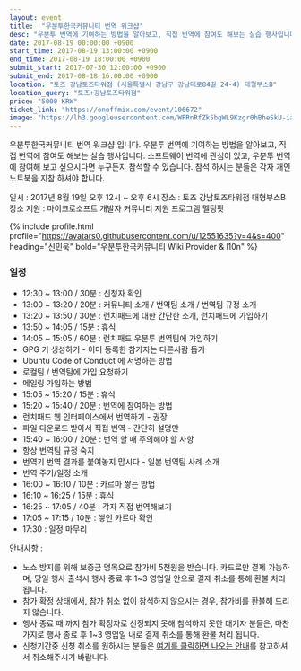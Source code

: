 ```yaml
---
layout: event
title:  "우분투한국커뮤니티 번역 워크샵"
desc: "우분투 번역에 기여하는 방법을 알아보고, 직접 번역에 참여도 해보는 실습 행사입니다."
date: 2017-08-19 00:00:00 +0900
start_time: 2017-08-19 13:00:00 +0900
end_time: 2017-08-19 18:00:00 +0900
submit_start: 2017-07-30 12:00:00 +0900
submit_end: 2017-08-18 16:00:00 +0900
location: "토즈 강남토즈타워점 (서울특별시 강남구 강남대로84길 24-4) 대형부스B"
location_query: "토즈+강남토즈타워점"
price: "5000 KRW"
ticket_link: "https://onoffmix.com/event/106672"
image: "https://lh3.googleusercontent.com/WFRnRfZk5bgWL9Kzgr0hBheSkU-iaJHmsXH4wkR2JU6WeWnj2FkYsffK7adZGZ18x-hbExkyo8Z722CFbTLlz0JnN3_QSizvOjDfzz-fIuYvqbfgClWfTxLbXqjdQE82HXDyRX_kVRHIS97M_b9sk2VH0isshjpeulSTGWnuA1EGkrlruQhCl7P1GTWCnZPZvfrwHkmb7otDnO7bGm0JF1EtCs-QifBw9us8lrOb2v5tdIANCXC4hK3yI2Fj50RDIigklgcg5ig1T0aRwYSrYDw5zDRwzCtF_gNcMLjeshdGpn6FiRTRIDEYgux-UpZcqyzPXM3iZlDorvxy4Gco6QcDBz-XgcutXU618W6Fe1bl1FqIIYetXn9iLqse7qEG1OBPXIVOA6GhLAQbRHxozIyBjPWQ_5QfsyGtpwk_tt5elu_-5uRygtWZ8dj2SfZVQZ28WFOr_KFTWGgmxtiZLybGZT1CwF-zURSIxQlhG9WnxWkTZ8H0k24BJhoAjmoXRDevRYRAJccLdruI9HbeBlI8cb9YoLyZmqjxVa0ujq3-82wBiNbW9iuA4uHlk0a_D276k2X142mwDt9kbXBI-DXLi6You3GKg-d9qn9Pdfk7-K-X2Gp9r4NUtjOJX5wP3fo2-DD4vk_q78cHomLgYKDSh4vVKgzBL0YIFpSr3YEYCw=s1000-no"
---
```


우분투한국커뮤니티 번역 워크샵 입니다.
우분투 번역에 기여하는 방법을 알아보고, 직접 번역에 참여도 해보는 실습 행사입니다.
소프트웨어 번역에 관심이 있고, 우분투 번역에 참여해 보고 싶으시다면 누구든지 참석할 수 있습니다.
참석 하시는 분들은 각자 개인 노트북을 지참 하셔야 합니다.

일시 : 2017년 8월 19일 오후 12시 ~ 오후 6시
장소 : 토즈 강남토즈타워점 대형부스B
장소 지원 : 마이크로소프트 개발자 커뮤니티 지원 프로그램 멜팅팟

{% include profile.html
  profile="https://avatars0.githubusercontent.com/u/12551635?v=4&s=400"
  heading="신민욱" bold="우분투한국커뮤니티 Wiki Provider & l10n" %}

### 일정
- 12:30 ~ 13:00 / 30분 : 신청자 확인
- 13:00 ~ 13:20 / 20분 : 커뮤니티 소개 / 번역팀 소개 / 번역팀 규정 소개
- 13:20 ~ 13:50 / 30분 : 런치패드에 대한 간단한 소개, 런치패드에 가입하기
- 13:50 ~ 14:05 / 15분 : 휴식
- 14:05 ~ 15:05 / 60분 : 런치패드 우분투 번역팀에 가입하기
 - GPG 키 생성하기 - 이미 등록한 참가자는 다른사람 돕기
 - Ubuntu Code of Conduct 에 서명하는 방법
 - 로컬팀 / 번역팀에 가입 요청하기
 - 메일링 가입하는 방법
- 15:05 ~ 15:20 / 15분 : 휴식
- 15:20 ~ 15:40 / 20분 : 번역에 참여하는 방법
 - 런치패드 웹 인터페이스에서 번역하기 - 권장
 - 파일 다운로드 받아서 직접 번역 - 간단히 설명만
- 15:40 ~ 16:00 / 20분 : 번역 할 때 주의해야 할 사항
 - 항상 번역팀 규정 숙지
 - 번역기 번역 결과를 붙여놓지 맙시다 - 일본 번역팀 사례 소개
 - 번역 주기/일정 소개
- 16:00 ~ 16:10 / 10분 : 카르마 쌓는 방법
- 16:10 ~ 16:25 / 15분 : 휴식
- 16:25 ~ 17:05 / 40분 : 각자 직접 번역해보기
- 17:05 ~ 17:15 / 10분 : 쌓인 카르마 확인
- 17:30 : 일정 마무리

안내사항 :
- 노쇼 방지를 위해 보증금 명목으로 참가비 5천원을 받습니다. 카드로만 결제 가능하며, 당일 행사 출석시 행사 종료 후 1~3 영업일 안으로 결제 취소를 통해 환불 처리 됩니다.
- 참가 확정 상태에서, 참가 취소 없이 참석하지 않으시는 경우, 참가비를 환불해 드리지 않습니다.
- 행사 종료 때 까지 참가 확정자로 선정되지 못해 참석하지 못한 대기자 분들은, 마찬가지로 행사 종료 후 1~3 영업일 내로 결제 취소를 통해 환불 처리 됩니다.
- 신청기간중 신청 취소를 원하시는 분들은 [여기를 클릭하면 나오는 안내](http://onoffmix.com/service/guide/eventAttend/cancel)를 참고하셔서 취소해주시기 바랍니다.
